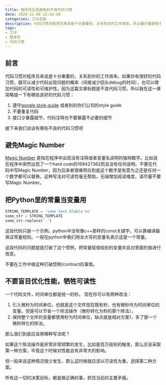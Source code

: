 ```yaml
---
title: 程序员应该避免的不良代码习惯
date: 2020-11-08 22:43:58
categories: 工作总结
description: 代码习惯对程序员来说是十分重要的，关系到你的工作效率。所以要尽量避免不良代码习惯
tags:
- 工作
- 程序员
- 代码习惯
---
```


## 前言

代码习惯对程序员来说是十分重要的，关系到你的工作效率。如果你有很好的代码习惯，既可以减少代码出现问题的概率（间接减少回头debug的时间），也可以增加代码的可读性和可维护性。因为这篇文章标题是不良代码习惯，所以我在这一章简略提一下有哪些良好的代码习惯：

1. 遵守[google style guide](https://google.github.io/styleguide/) 或者别的你们公司的style guide
2. 不要重复代码
3. 接口少暴露细节，代码注释也不要暴露不必要的细节

接下来我们谈谈有哪些不良的代码习惯吧

## 避免Magic Number

[Magic Number](https://zh.wikipedia.org/wiki/%E9%AD%94%E8%A1%93%E6%95%B8%E5%AD%97_(%E7%A8%8B%E5%BC%8F%E8%A8%AD%E8%A8%88)) 是指在程序中出现没有注释或者变量名说明的独特数字。比如说在程序中突然出现了一个hard code的169427362而且没有任何说明。不要在代码中写Magic Number，因为后来者很难明白到底这个数字是有意为之还是任何一个数字都可以替换。这种写法对可读性毫无帮助，无端增加阅读难度，请尽量不要写Magic Number。

## 把Python里的常量当变量用

```python
STRING_TEMPLATE = 'some text blabla %s'
some_str = STRING_TEMPLATE
some_str.replace('.')
```

这段代码只是一个示例。python中没有像c++那样的const关键字，可以靠编译器保证常量规则。一般在python中我们用全大写的变量名表示这是一个常量。

这段代码的问题就是打破了这个惯例，把常量赋值给别的变量并且对里面的值进行改变。

不要在工作中做这种打破惯例/contract的事情。

## 不要盲目优化性能，牺牲可读性

一个代码文件，时间单位都是统一的秒。
现在你可以有两种改法：

1. 引入微秒为时间单位，也就是这个文件现在既有秒，也有微秒作为时间单位的变量。但是可以节省一个除法操作（微秒转化为秒的那个除法）。
2. 保持整个文件的变量都使用秒为时间单位，缺点就是相对方案1，多了那一个微秒转化的除法。

那么我们到底应该用哪种写法呢？

如果这个除法操作是非常非常频繁的发生，比如是百万级别的触发，那么应该采取第一种方案，毕竟这个时候对性能会有非常大的影响。

但一般来说这种情况很少发生，那么这时候就应该以可读性为重，选择第二种方案。

所有这一切的决策目标，都是做正确的事，抓住当前的主要矛盾。
